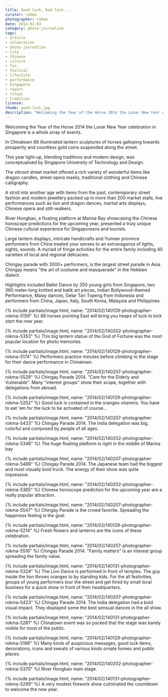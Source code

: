 ```yaml
---
title: Good luck, bad luck...
curator: rokma
photographer: rokma
date: 2014-02-03
category: photo-journalism
tags:
- article
- celebration
- photo-journalism
- city
- Chinese
- culture
- fun
- festival
- lifestyle
- performance
- Singapore
- report
- ritual
- tradition
license:
thumb: good-luck.jpg
description: "Welcoming the Year of the Horse 2014 the Lunar New Year celebration in Singapore is a whole array of events. In Chinatown 88 illuminated lantern sculptures of horses galloping towards prosperity and countless gold coins suspended along the street. This year light-up, blending traditions and modern design, was conceptualised by Singapore University of Technology and Design."
---
```



Welcoming the Year of the Horse 2014 the Lunar New Year celebration in Singapore is a whole array of events.

In Chinatown 88 illuminated lantern sculptures of horses galloping towards prosperity and countless gold coins suspended along the street.

This year light-up, blending traditions and modern design, was conceptualised by Singapore University of Technology and Design.

The vibrant street market offered a rich variety of wonderful items like dragon candles, street opera masks, traditional clothing and Chinese calligraphy.

A stroll into another age with items from the past, contemporary street fashion and modern jewellery packed up in more than 200 market stalls, live performances such as lion and dragon dances, martial arts displays, Chinese opera and stilt-walkers.

River Hongbao, a floating platform at Marina Bay showcasing the Chinese horoscope predictions for the upcoming year, presented a truly unique Chinese cultural experience for Singaporeans and tourists.

Large lantern displays, intricate handicrafts and Yunnan province performers from China treated your senses to an extravaganza of lights, sights, sounds. A myriad of fringe activities for the entire family including 40 varieties of local and regional delicacies.

Chingay parade with 3000+ performers, is the largest street parade in Asia. Chingay means "the art of costume and masquerade" in the Hokkien dialect.

Highlights included Ballet Dance by 350 young girls from Singapore, two 360 meter-long knitted and batik art pieces, Indian Bollywood-themed Performance, Malay dances, Gelar Tari Topeng from Indonesia and performers from China, Japan, Italy, South Korea, Malaysia and Philippines.

{% include partials/image.html, name: "2014/02/140129-photographer-rokma-5159" %}
88 horses pointing East will bring you heaps of luck to kick start the new year.

{% include partials/image.html, name: "2014/02/140202-photographer-rokma-5353" %}
This big lantern statue of the God of Fortune was the most popular location for photo memories.

{% include partials/image.html, name: "2014/02/140129-photographer-rokma-5174" %}
Performers practice minutes before climbing to the stage for their dance performance in Chinatown.

{% include partials/image.html, name: "2014/02/140207-photographer-rokma-5529" %}
Chingay Parade 2014. "Care for the Elderly and Vulnerable". Many "interest groups" show their scope, together with delegations from abroad.

{% include partials/image.html, name: "2014/02/140129-photographer-rokma-5202" %}
Good luck is contained in the oranges vitamins. You have to eat 'em for the luck to be activated of course...

{% include partials/image.html, name: "2014/02/140207-photographer-rokma-5433" %}
Chingay Parade 2014. The India delegation was big, colorful and composed by people of all ages.

{% include partials/image.html, name: "2014/02/140202-photographer-rokma-5346" %}
The huge floating platform is right in the middle of Marina bay

{% include partials/image.html, name: "2014/02/140207-photographer-rokma-5489" %}
Chingay Parade 2014. The Japanese team had the biggest and most visually bold truck. The energy of their show was quite impressive.

{% include partials/image.html, name: "2014/02/140202-photographer-rokma-5365" %}
Chinese horoscope prediction for the upcoming year are a really popular attraction.


{% include partials/image.html, name: "2014/02/140207-photographer-rokma-5547" %}
Chingay Parade is the crowd favorite. Spreading the happiness feeling is the goal.

{% include partials/image.html, name: "2014/02/140129-photographer-rokma-5214" %}
Fresh flowers and lanterns are the icons of these celebration.

{% include partials/image.html, name: "2014/02/140207-photographer-rokma-5516" %}
Chingay Parade 2014. "Family matters" is an interest group spreading the family value.

{% include partials/image.html, name: "2014/02/140131-photographer-rokma-5324" %}
The Lion Dance is performed in front of temples. The guy inside the lion throws oranges to by standing kids. For the all festivities, groups of young performers tour the street and get hired by small local business for a quick show in front of their headquarters.

{% include partials/image.html, name: "2014/02/140207-photographer-rokma-5423" %}
Chingay Parade 2014. The India delegation had a bold visual impact. They displayed some the best sensual dances in the all show.

{% include partials/image.html, name: "2014/02/140131-photographer-rokma-5281" %}
Chinatown event was so packed that the stage was barely visible for most of the public.

{% include partials/image.html, name: "2014/02/140129-photographer-rokma-5198" %}
Many kinds of auspicious messages, good luck items, decorations, icons and sweats of various kinds ornate homes and public places.

{% include partials/image.html, name: "2014/02/140202-photographer-rokma-5370" %}
River Hongbao main stage.

{% include partials/image.html, name: "2014/02/140131-photographer-rokma-5299" %}
A very modest firework show culminated the countdown to welcome the new year.
